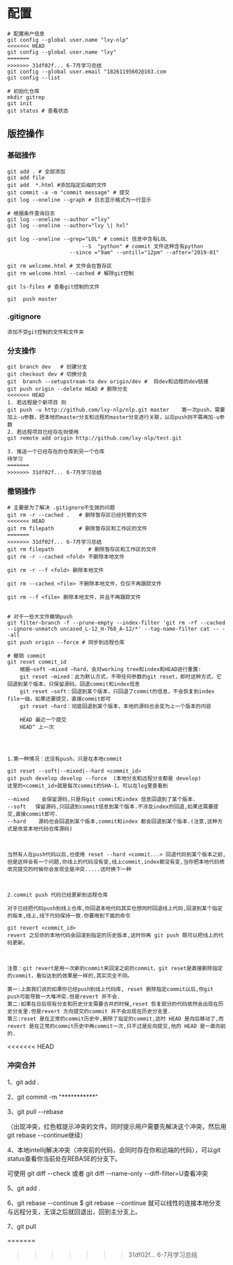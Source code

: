# 配置

```shell
# 配置用户信息
git config --global user.name "lxy-nlp"
<<<<<<< HEAD
git config --global user.name "lxy"
=======
>>>>>>> 31df02f... 6-7月学习总结
git config --global user.email "18261195602@163.com
git config --list

# 初始化仓库
mkdir gitrep
git init 
git status # 查看状态
```



## 版控操作

### 基础操作

```shell
git add . # 全部添加
git add file
git add  *.html #添加指定后缀的文件
git commit -a -m "commit message" # 提交
git log --oneline --graph # 日志显示格式为一行显示

# 根据条件查询日志
git log --oneline --author ="lxy"
git log --oneline --author="lxy \| hxl"

git log --oneline --grep="LOL" # commit 信息中含有LOL
						--S  "python" # commit 文件这种含有python
					--since ="9am" --untill="12pm" --after="2019-01"

git rm welcome.html # 文件会在暂存区
git rm welcome.html --cached # 解除git控制

git ls-files # 查看git控制的文件

git  push master
```

### .gitignore

```shell
添加不受git控制的文件和文件夹
```

### 分支操作

```shell
git branch dev   # 创建分支
git checkout dev # 切换分支
git  branch --setupstream-to dev origin/dev #  将dev和远程的dev链接
git push origin --delete HEAD # 删除分支
<<<<<<< HEAD
1. 若远程是个新项目 则
git push -u http://github.com/lxy-nlp/nlp.git master    第一次push，需要加上-u参数，把本地的master分支和远程的master分支进行关联，以后push则不需再加-u参数
2. 若远程项目已经存在则使用
git remote add origin http://github.com/lxy-nlp/test.git

3. 推送一个已经存在的仓库到另一个仓库
待学习
=======
>>>>>>> 31df02f... 6-7月学习总结

```

### 撤销操作

```shell
# 主要是为了解决 .gitignore不生效的问题
git rm -r --cached .   # 删除暂存区已经托管的文件
<<<<<<< HEAD
git rm filepath        # 删除暂存区和工作区的文件
=======
>>>>>>> 31df02f... 6-7月学习总结
git rm filepath           # 删除暂存区和工作区的文件
git rm -r --cached <fold> 不删除本地文件

git rm -r --f <fold> 删除本地文件

git rm --cached <file> 不删除本地文件，仅仅不再跟踪文件

git rm --f <file> 删除本地文件，并且不再跟踪文件


# 对于一些大文件撤销push
git filter-branch -f --prune-empty --index-filter 'git rm -rf --cached --ignore-unmatch uncased_L-12_H-768_A-12/*' --tag-name-filter cat -- --all
git push origin --force # 同步到远程仓库 

# 撤销 commit 
git reset commit_id 
    根据–soft –mixed –hard，会对working tree和index和HEAD进行重置:
    git reset –mixed：此为默认方式，不带任何参数的git reset，即时这种方式，它回退到某个版本，只保留源码，回退commit和index信息
    git reset –soft：回退到某个版本，只回退了commit的信息，不会恢复到index file一级。如果还要提交，直接commit即可
    git reset –hard：彻底回退到某个版本，本地的源码也会变为上一个版本的内容
    
    HEAD 最近一个提交
    HEAD^ 上一次




1.第一种情况：还没有push，只是在本地commit

git reset --soft|--mixed|--hard <commit_id>
git push develop develop --force  (本地分支和远程分支都是 develop)
这里的<commit_id>就是每次commit的SHA-1，可以在log里查看到

--mixed    会保留源码,只是将git commit和index 信息回退到了某个版本.
--soft   保留源码,只回退到commit信息到某个版本.不涉及index的回退,如果还需要提交,直接commit即可.
--hard    源码也会回退到某个版本,commit和index 都会回退到某个版本.(注意,这种方式是改变本地代码仓库源码)

 

当然有人在push代码以后,也使用 reset --hard <commit...> 回退代码到某个版本之前,但是这样会有一个问题,你线上的代码没有变,线上commit,index都没有变,当你把本地代码修改完提交的时候你会发现全是冲突.....这时换下一种

 

2.commit push 代码已经更新到远程仓库

对于已经把代码push到线上仓库,你回退本地代码其实也想同时回退线上代码,回滚到某个指定的版本,线上,线下代码保持一致.你要用到下面的命令

git revert <commit_id>
revert 之后你的本地代码会回滚到指定的历史版本,这时你再 git push 既可以把线上的代码更新。

 

注意：git revert是用一次新的commit来回滚之前的commit，git reset是直接删除指定的commit，看似达到的效果是一样的,其实完全不同。

第一:上面我们说的如果你已经push到线上代码库, reset 删除指定commit以后,你git push可能导致一大堆冲突.但是revert 并不会.
第二:如果在日后现有分支和历史分支需要合并的时候,reset 恢复部分的代码依然会出现在历史分支里.但是revert 方向提交的commit 并不会出现在历史分支里.
第三:reset 是在正常的commit历史中,删除了指定的commit,这时 HEAD 是向后移动了,而 revert 是在正常的commit历史中再commit一次,只不过是反向提交,他的 HEAD 是一直向前的.

```

<<<<<<< HEAD
### 冲突合并
1、git add .

2、git commit -m "***********"

3、git pull --rebase

（出现冲突，红色框提示冲突的文件。同时提示用户需要先解决这个冲突，然后用git rebase --continue继续）

4、本地intellij解决冲突（冲突前的代码，会同时存在你和远端的代码），可以git status查看你当前处在REBASE的分支下。

可使用 git diff --check 或者 git diff --name-only --diff-filter=U查看冲突

5、git add .

6、git rebase --continue  $ git rebase --continue 就可以线性的连接本地分支与远程分支，无误之后就回退出，回到主分支上。


7、git pull

=======
>>>>>>> 31df02f... 6-7月学习总结


